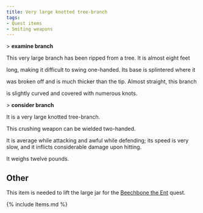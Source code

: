 ```yaml
---
title: Very large knotted tree-branch
tags:
- Quest items
- Smiting weapons
---
```


\> **examine branch**

This very large branch has been ripped from a tree. It is almost eight
feet

long, making it difficult to swing one-handed. Its base is splintered
where it

was broken off and is much thicker than the tip. Almost straight, this
branch

is slightly curved and covered with numerous knots.

\> **consider branch**

It is a very large knotted tree-branch.

This crushing weapon can be wielded two-handed.

It is average while attacking and awful while defending; its speed is
very slow, and it inflicts considerable damage upon hitting.

It weighs twelve pounds.

## Other

This item is needed to lift the large jar for the [Beechbone the
Ent](Quest#Beechbone_the_Ent "wikilink") quest.

{% include Items.md %}
